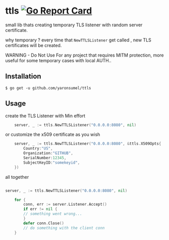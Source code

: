 # ttls [![Go Report Card](https://goreportcard.com/badge/github.com/yaronsumel/ttls)](https://goreportcard.com/report/github.com/yaronsumel/ttls)
small lib thats creating temporary TLS listener with random server certificate.

why temporary ?
every time that `NewTTLSListener` get called , new TLS certificates will be created.

WARNING - Do Not Use For any project that requires MITM protection, more useful for some temporary cases with local AUTH.. 

## Installation
``` 
$ go get -u github.com/yaronsumel/ttls 
```

## Usage 

create the TLS Listener with Min effort
``` go
	server, _ := ttls.NewTTLSListener("0.0.0.0:8080", nil)
```
or customize the x509 certificate as you wish
``` go
	server, _ := ttls.NewTTLSListener("0.0.0.0:8080", &ttls.X509Opts{
		Country:"US",
		Organization:"GITHUB",
		SerialNumber:12345,
		SubjectKeyID:"somekeyid",
	})
```

all together 
``` go

server, _ := ttls.NewTTLSListener("0.0.0.0:8080", nil)

	for {
		conn, err := server.Listener.Accept()
		if err != nil {
		// something went wrong...
		}
		defer conn.Close()
		// do something with the client conn
	}
  ```
